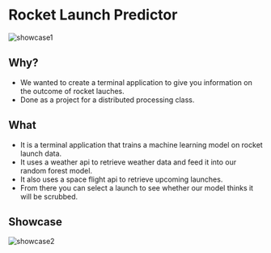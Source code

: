 # Rocket Launch Predictor

![showcase1](https://github.com/user-attachments/assets/44825996-f0f1-424a-bb52-65bc4861ec75)

## Why?
- We wanted to create a terminal application to give you information on the outcome of rocket lauches.
- Done as a project for a distributed processing class.

## What
- It is a terminal application that trains a machine learning model on rocket launch data.
- It uses a weather api to retrieve weather data and feed it into our random forest model.
- It also uses a space flight api to retrieve upcoming launches.
- From there you can select a launch to see whether our model thinks it will be scrubbed.

## Showcase
![showcase2](https://github.com/user-attachments/assets/f29ed1c6-695f-4ae1-9078-89376fbb1e1a)

